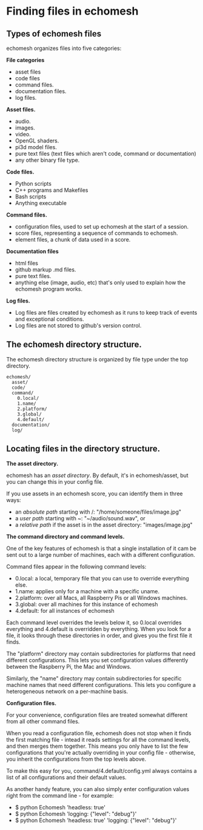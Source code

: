 Finding files in echomesh
=========================

Types of echomesh files
-----------------------

echomesh organizes files into five categories:

**File categories**
* asset files
* code files
* command files.
* documentation files.
* log files.

**Asset files.**
* audio.
* images.
* video.
* OpenGL shaders.
* pi3d model files.
* pure text files (text files which aren't code, command or documentation)
* any other binary file type.

**Code files.**
* Python scripts
* C++ programs and Makefiles
* Bash scripts
* Anything executable

**Command files.**
* configuration files, used to set up echomesh at the start of a session.
* score files, representing a sequence of commands to echomesh.
* element files, a chunk of data used in a score.

**Documentation files**
* html files
* github markup .md files.
* pure text files.
* anything else (image, audio, etc) that's only used to explain how the echomesh program works.

**Log files.** 
* Log files are files created by echomesh as it runs to keep track of events and exceptional conditions.  
* Log files are not stored to github's version control.


The echomesh directory structure.
---------------------------------

The echomesh directory structure is organized by file type under the top directory.

    echomesh/
      asset/
      code/
      command/
        0.local/
        1.name/
        2.platform/
        3.global/
        4.default/
      documentation/
      log/

Locating files in the directory structure.
------------------------------------------

**The asset directory.**

echomesh has an _asset directory_.  By default, it's in echomesh/asset, but you can change this in your config file.

If you use assets in an echomesh score, you can identify them in three ways:
* an _absolute path_ starting with /: "/home/someone/files/image.jpg"
* a _user path_ starting with ~: "~/audio/sound.wav", or
* a _relative path_ if the asset is in the asset directory: "images/image.jpg"

**The command directory and command levels.**

One of the key features of echomesh is that a single installation of it cam be sent out to a large number of machines, each with a different configuration. 

Command files appear in the following command levels:

* 0.local: a local, temporary file that you can use to override everything else.
* 1.name: applies only for a machine with a specific uname.
* 2.platform: over all Macs, all Raspberry Pis or all Windows machines.
* 3.global: over all machines for this instance of echomesh
* 4.default: for all instances of echomesh

Each command level overrides the levels below it, so 0.local overrides everything and 4.default is overridden by everything.  When you look for a file, it looks through these directories in order, and gives you the first file it finds.

The "platform" directory may contain subdirectories for platforms that need different configurations.  This lets you set configuration values differently between the Raspberry Pi, the Mac and Windows.

Similarly, the "name" directory may contain subdirectories for specific machine names that need different configurations.  This lets you configure a heterogeneous network on a per-machine basis.

**Configuration files.**

For your convenience, configuration files are treated somewhat different from all other command files.

When you read a configuration file, echomesh does not stop when it finds the first matching file - intead it reads settings for all the command levels, and then merges them together.  This means you only have to list the few configurations that you're actually overriding in your config file - otherwise, you inherit the configurations from the top levels above.

To make this easy for you, command/4.default/config.yml always contains a list of all configurations and their default values.

As another handy feature, you can also simply enter configuration values right from the command line - for example:

* $ python Echomesh 'headless: true'
* $ python Echomesh 'logging: {"level": "debug"}'
* $ python Echomesh 'headless: true' 'logging: {"level": "debug"}'
